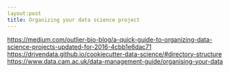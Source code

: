 ```yaml
---
layout:post 
title: Organizing your data science project 
---
```


https://medium.com/outlier-bio-blog/a-quick-guide-to-organizing-data-science-projects-updated-for-2016-4cbb1e6dac71  
https://drivendata.github.io/cookiecutter-data-science/#directory-structure  
https://www.data.cam.ac.uk/data-management-guide/organising-your-data  


